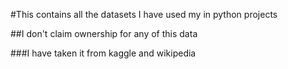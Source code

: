 #This contains all the datasets I have used my in python projects

##I don't claim ownership for any of this data

###I have taken it from kaggle and wikipedia
